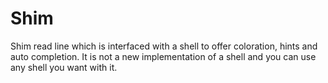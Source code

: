 # Shim
Shim read line which is interfaced with a shell to offer coloration, hints and auto completion. It is not a new implementation of a shell and you can use any shell you want with it.
